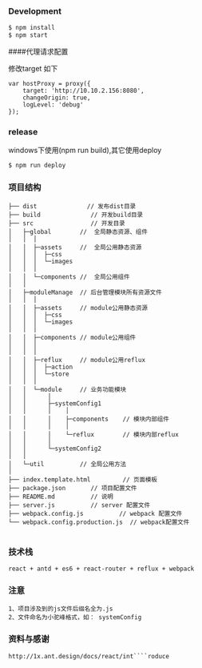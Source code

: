 
### Development

```bash
$ npm install
$ npm start
```

####代理请求配置

修改target 如下
	

	var hostProxy = proxy({
	  	target: 'http://10.10.2.156:8080',
	 	changeOrigin: true,
	  	logLevel: 'debug'
	});



### release
   windows下使用(npm run build),其它使用deploy


```bash
$ npm run deploy
```

### 项目结构


    ├── dist              // 发布dist目录
    ├── build              // 开发build目录
    ├── src                // 开发目录
    │   ├─global        //  全局静态资源、组件
    │   │  │
    │   │  ├─assets     //  全局公用静态资源
    │   │  │  ├─css
    │   │  │  └─images
    │   │  │
    │   │  └─components //  全局公用组件
    │   │      
    │   ├─moduleManage  // 后台管理模块所有资源文件
    │   │  │
    │   │  ├─assets     // module公用静态资源
    │   │  │  ├─css
    │   │  │  └─images
    │   │  │
    │   │  ├─components // module公用组件
    │   │  │  
    │   │  │  
    │   │  ├─reflux     // module公用reflux
    │   │  │  ├─action
    │   │  │  └─store
    │   │  │
    │   │  └─module     // 业务功能模块
    │   │      │
    │   │      ├─systemConfig1
    │   │      │    │
    │   │      │    ├─components    // 模块内部组件
    │   │      │    │
    │   │      │    └─reflux        // 模块内部reflux
    │   │      │
    │   │      └─systemConfig2          
    │   │              
    │   └─util          // 全局公用方法
    │
    ├── index.template.html         // 页面模板
    ├── package.json       // 项目配置文件
    ├── README.md          // 说明
    ├── server.js          // server 配置文件
    ├── webpack.config.js          // webpack 配置文件
    └── webpack.config.production.js  // webpack配置文件

#

### 技术栈
    react + antd + es6 + react-router + reflux + webpack

### 注意
    1、项目涉及到的js文件后缀名全为.js
    2、文件命名为小驼峰格式，如： systemConfig


### 资料与感谢
    http://1x.ant.design/docs/react/int````roduce